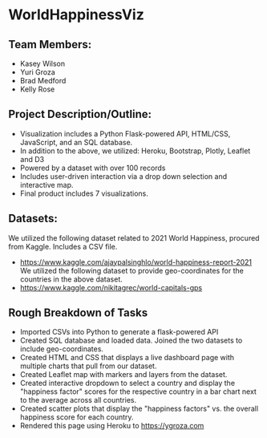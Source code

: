 # WorldHappinessViz

## Team Members:
* Kasey Wilson
* Yuri Groza
* Brad Medford
* Kelly Rose 

## Project Description/Outline:

* Visualization includes a Python Flask-powered API, HTML/CSS, JavaScript, and an SQL database. 
* In addition to the above, we utilized: Heroku, Bootstrap, Plotly, Leaflet and D3
* Powered by a dataset with over 100 records
* Includes user-driven interaction via a drop down selection and interactive map.
* Final product includes 7 visualizations. 

## Datasets:
We utilized the following dataset related to 2021 World Happiness, procured from Kaggle. Includes a CSV file. 
* https://www.kaggle.com/ajaypalsinghlo/world-happiness-report-2021
We utilized the following dataset to provide geo-coordinates for the countries in the above dataset.
* https://www.kaggle.com/nikitagrec/world-capitals-gps 


## Rough Breakdown of Tasks
* Imported CSVs into Python to generate a flask-powered API
* Created SQL database and loaded data. Joined the two datasets to include geo-coordinates. 
* Created HTML and CSS that displays a live dashboard page with multiple charts that pull from our dataset. 
* Created Leaflet map with markers and layers from the dataset. 
* Created interactive dropdown to select a country and display the "happiness factor" scores for the respective country in a bar chart next to the average across all countries. 
* Created scatter plots that display the "happiness factors" vs. the overall happiness score for each country. 
* Rendered this page using Heroku to https://ygroza.com 
